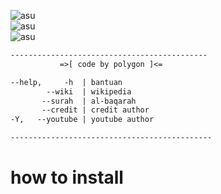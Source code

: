 ![asu](https://img.shields.io/badge/Code-POLYGON-green)                    
![asu](https://img.shields.io/badge/Made-INDONESIA-red)                             
![asu](https://img.shields.io/badge/Program-Bash-blue)


```perl
--------------------------------------------
           =>[ code by polygon ]<=

--help,     -h  | bantuan
        --wiki  | wikipedia
       --surah  | al-baqarah
       --credit | credit author
-Y,   --youtube | youtube author

---------------------------------------------
```

# how to install
